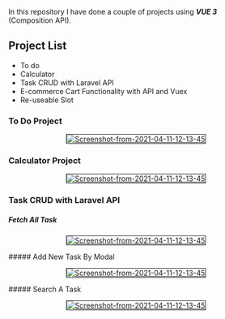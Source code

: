 In this repository I have done a couple of projects using **_VUE 3_** (Composition API).

## Project List

- To do
- Calculator
- Task CRUD with Laravel API
- E-commerce Cart Functionality with API and Vuex
- Re-useable Slot

### To Do Project

<p align="center"><a href="https://ibb.co/s1fXYNZ"><img src="https://i.ibb.co/M1vJ0tm/Screenshot-from-2021-04-11-12-13-45.png" alt="Screenshot-from-2021-04-11-12-13-45" border="1" /></a></p>

### Calculator Project

<p align="center"><a href="https://ibb.co/s1fXYNZ"><img src="https://www.linkpicture.com/q/Screenshot-from-2021-10-20-22-35-15.png" alt="Screenshot-from-2021-04-11-12-13-45" border="1" /></a></p>

### Task CRUD with Laravel API
##### Fetch All Task
<p align="center"><a href="https://ibb.co/s1fXYNZ"><img src="https://www.linkpicture.com/q/Screenshot-from-2021-10-22-19-31-11_2.png" alt="Screenshot-from-2021-04-11-12-13-45" border="1" /></a></p>
##### Add New Task By Modal
<p align="center"><a href="https://ibb.co/s1fXYNZ"><img src="https://www.linkpicture.com/q/Screenshot-from-2021-10-22-19-31-24_1.png" alt="Screenshot-from-2021-04-11-12-13-45" border="1" /></a></p>
##### Search A Task
<p align="center"><a href="https://ibb.co/s1fXYNZ"><img src="https://www.linkpicture.com/q/Screenshot-from-2021-10-22-19-31-39_1.png" alt="Screenshot-from-2021-04-11-12-13-45" border="1" /></a></p>

